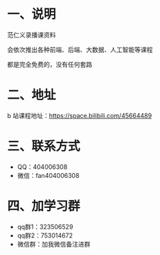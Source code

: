 # 一、说明

范仁义录播课资料

会依次推出各种前端、后端、大数据、人工智能等课程

都是完全免费的，没有任何套路

# 二、地址

b 站课程地址：https://space.bilibili.com/45664489

# 三、联系方式

- QQ：404006308
- 微信：fan404006308

# 四、加学习群

- qq群1：323506529
- qq群2：753014672
- 微信群：加我微信备注进群
